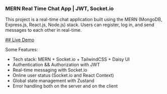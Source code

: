 ### MERN Real Time Chat App | JWT, Socket.io
This project is a real-time chat application built using the MERN (MongoDB, Express.js, React.js, Node.js) stack. Users can register, log in, and send messages to each other in real-time.

[## Live Demo](https://chat-app-utnq.onrender.com)

Some Features:

-  Tech stack: MERN + Socket.io + TailwindCSS + Daisy UI
-  Authentication && Authorization with JWT
-  Real-time messaging with Socket.io
-  Online user status (Socket.io and React Context)
-  Global state management with Zustand
-  Error handling both on the server and on the client

